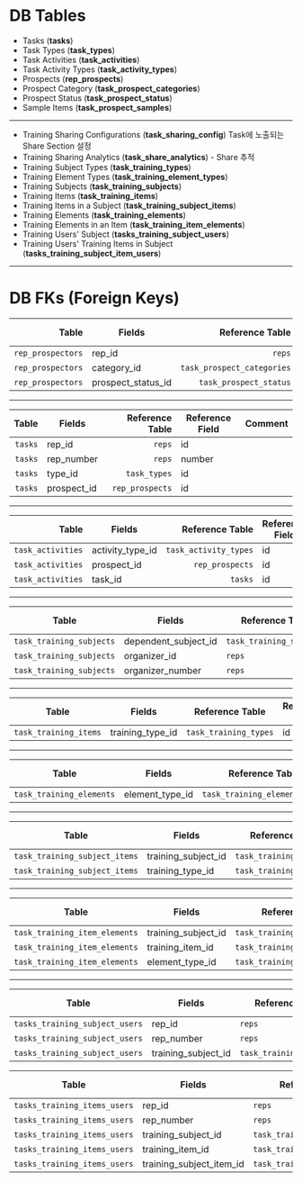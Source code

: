 # DB Tables
- Tasks (**tasks**)
- Task Types (**task_types**)
- Task Activities (**task_activities**)
- Task Activity Types (**task_activity_types**)
- Prospects (**rep_prospects**)
- Prospect Category (**task_prospect_categories**)
- Prospect Status (**task_prospect_status**)
- Sample Items (**task_prospect_samples**)
---
- Training Sharing Configurations (**task_sharing_config**) Task에 노출되는 Share Section 설정
- Training Sharing Analytics (**task_share_analytics**) - Share 추적
- Training Subject Types (**task_training_types**)
- Training Element Types (**task_training_element_types**)
- Training Subjects (**task_training_subjects**)
- Training Items (**task_training_items**)
- Training Items in a Subject (**task_training_subject_items**)
- Training Elements (**task_training_elements**)
- Training Elements in an Item (**task_training_item_elements**)
- Training Users' Subject (**tasks_training_subject_users**)
- Training Users' Training Items in Subject (**tasks_training_subject_item_users**)
---
# DB FKs (Foreign Keys)
|         **Table** | **Fields**         |        **Reference Table** | **Reference Field** | **Comment** |
|------------------:|--------------------|---------------------------:|---------------------|-------------|
| `rep_prospectors` | rep_id             |                     `reps` | id                  |             |
| `rep_prospectors` | category_id        | `task_prospect_categories` | id                  |             |
| `rep_prospectors` | prospect_status_id |     `task_prospect_status` | id                  |             |
---
| **Table** | **Fields**  | **Reference Table** | **Reference Field** | **Comment** |
|----------:|-------------|--------------------:|---------------------|-------------|
|   `tasks` | rep_id      |              `reps` | id                  |             |
|   `tasks` | rep_number  |              `reps` | number              |             |
|   `tasks` | type_id     |        `task_types` | id                  |             |
|   `tasks` | prospect_id |     `rep_prospects` | id                  |             |
---
|         **Table** | **Fields**       |   **Reference Table** | **Reference Field** | **Comment** |
|------------------:|------------------|----------------------:|---------------------|-------------|
| `task_activities` | activity_type_id | `task_activity_types` | id                  |             |
| `task_activities` | prospect_id      | `rep_prospects`       | id                  |             |
| `task_activities` | task_id          | `tasks`               | id                  |             |
---
| **Table**                | **Fields**           | **Reference Table**      | **Reference Field** | **Comment** |
|--------------------------|----------------------|--------------------------|---------------------|-------------|
| `task_training_subjects` | dependent_subject_id | `task_training_subjects` | id                  |             |
| `task_training_subjects` | organizer_id         |                   `reps` | id                  | Nullable    |
| `task_training_subjects` | organizer_number     |                   `reps` | number              | Nullable    |
---
| **Table**             | **Fields**       | **Reference Table**   | **Reference Field** | **Comment** |
|-----------------------|------------------|-----------------------|---------------------|-------------|
| `task_training_items` | training_type_id | `task_training_types` | id                  |             |
---
| **Table**                | **Fields**          | **Reference Table**           | **Reference Field** | **Comment** |
|--------------------------|---------------------|-------------------------------|---------------------|-------------|
| `task_training_elements` | element_type_id     | `task_training_element_types` | id                  |             |
---
| **Table**                     | **Fields**          | **Reference Table**      | **Reference Field** | **Comment** |
|-------------------------------|---------------------|--------------------------|---------------------|-------------|
| `task_training_subject_items` | training_subject_id | `task_training_subjects` | id                  |             |
| `task_training_subject_items` | training_type_id    |    `task_training_types` | id                  |             |
---
| **Table**                     | **Fields**          | **Reference Table**           | **Reference Field** | **Comment** |
|-------------------------------|---------------------|-------------------------------|---------------------|-------------|
| `task_training_item_elements` | training_subject_id | `task_training_subjects`      | id                  |             |
| `task_training_item_elements` | training_item_id    | `task_training_items`         | id                  |             |
| `task_training_item_elements` | element_type_id     | `task_training_element_types` | id                  |             |
---
| **Table**                      | **Fields**          | **Reference Table**      | **Reference Field** | **Comment** |
|--------------------------------|---------------------|--------------------------|---------------------|-------------|
| `tasks_training_subject_users` | rep_id              |                   `reps` | id                  |             |
| `tasks_training_subject_users` | rep_number          |                   `reps` | number              |             |
| `tasks_training_subject_users` | training_subject_id | `task_training_subjects` | id                  |             |

| **Table**                    | **Fields**                  | **Reference Table**              | **Reference Field** | **Comment** |
|------------------------------|-----------------------------|----------------------------------|---------------------|-------------|
| `tasks_training_items_users` | rep_id                      |                           `reps` | id                  |             |
| `tasks_training_items_users` | rep_number                  |                           `reps` | number              |             |
| `tasks_training_items_users` | training_subject_id         |         `task_training_subjects` | id                  |             |
| `tasks_training_items_users` | training_item_id            |            `task_training_items` | id                  |             |
| `tasks_training_items_users` | training_subject_item_id    |    `task_training_subject_items` | id                  |             |
